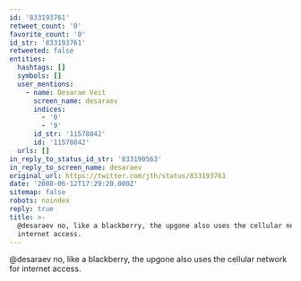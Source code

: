 ```yaml
---
id: '833193761'
retweet_count: '0'
favorite_count: '0'
id_str: '833193761'
retweeted: false
entities:
  hashtags: []
  symbols: []
  user_mentions:
    - name: Desarae Veit
      screen_name: desaraev
      indices:
        - '0'
        - '9'
      id_str: '11578042'
      id: '11578042'
  urls: []
in_reply_to_status_id_str: '833190563'
in_reply_to_screen_name: desaraev
original_url: https://twitter.com/jth/status/833193761
date: '2008-06-12T17:29:20.000Z'
sitemap: false
robots: noindex
reply: true
title: >-
  @desaraev no, like a blackberry, the upgone also uses the cellular network for
  internet access.
---
```


@desaraev no, like a blackberry, the upgone also uses the cellular network for internet access.